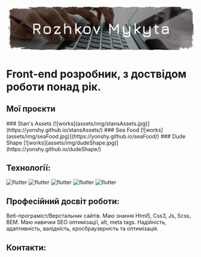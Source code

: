 ![header](assets/img/img-readme.jpg)

# Front-end розробник, з доствідом роботи понад рік.

<!-- ## МоЇ роботи: -->
<h2>Мої проєкти</h2>
### Stan's Assets
[![works](assets/img/stansAssets.jpg)](https://yonshy.github.io/stansAssets/)
### Sea Food
[![works](assets/img/seaFood.jpg)](https://yonshy.github.io/seaFood/)
### Dude Shape
[![works](assets/img/dudeShape.jpg)](https://yonshy.github.io/dudeShape/)

## Технології: 
![flutter](https://img.shields.io/badge/-Html-261460?style=for-the-badge&logo=HTML5&logoColor=F57400)
![flutter](https://img.shields.io/badge/-Bem-261460?style=for-the-badge&logo=BEM&logoColor=EAB813)
![flutter](https://img.shields.io/badge/-Css-261460?style=for-the-badge&logo=CSS3&logoColor=B9F400)
![flutter](https://img.shields.io/badge/-Scss-261460?style=for-the-badge&logo=Sass&logoColor=00B9D4)
![flutter](https://img.shields.io/badge/-JavaScript-261460?style=for-the-badge&logo=JavaScript&logoColor=F5F201)

## Професійний досвіт роботи: 
Веб-програміст/Верстальник сайтів. Маю знання Html5, Css3, Js, Scss, BEM. Маю навички SEO оптимізації, alt, meta tags. Надійність, адаптивність, валідність, кросбраузерність та оптимізація.

## Контакти:
